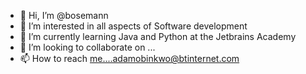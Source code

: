 - 👋 Hi, I’m @bosemann
- 👀 I’m interested in all aspects of Software development
- 🌱 I’m currently learning Java and Python at the Jetbrains Academy
- 💞️ I’m looking to collaborate on ...
- 📫 How to reach me....adamobinkwo@btinternet.com

<!---
bosemann/bosemann is a ✨ special ✨ repository because its `README.md` (this file) appears on your GitHub profile.
You can click the Preview link to take a look at your changes.
--->
